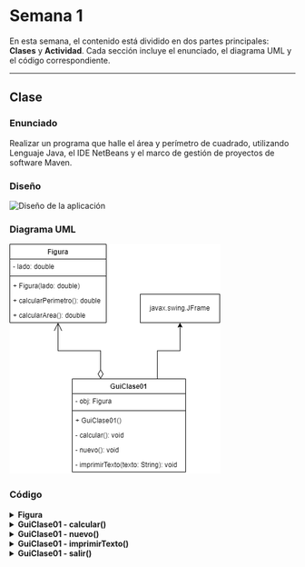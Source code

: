 # Semana 1

En esta semana, el contenido está dividido en dos partes principales: **Clases** y **Actividad**. Cada sección incluye el enunciado, el diagrama UML y el código correspondiente.

---

## Clase

### Enunciado

Realizar un programa que halle el área y perímetro de cuadrado, utilizando Lenguaje Java, el IDE NetBeans y el marco de gestión de proyectos de software Maven.

### Diseño

![Diseño de la aplicación](./assets/Diseño-GuiClase01.png)

### Diagrama UML

![Diagrama UML de Clases](./assets/UML-GuiClase01.png)

### Código

<details>
<summary><strong>Figura</strong></summary>

```java
public class Figura {

    private double lado;

    public Figura(double lado) {
        this.lado = lado;
    }

    public double calcularPerimetro() {
        return 4 * this.lado;
    }

    public double calcularArea() {
        return this.lado * this.lado;
    }
}
```

</details>
<details> <summary><strong>GuiClase01 - calcular()</strong></summary>

```java
private void calcular() {
    try {
        double lado = Double.parseDouble(txtLado.getText());

        if (lado <= 0) {
            JOptionPane.showMessageDialog(this,
                    "El ladod debe ser mayor a 0.",
                    "Lado inválido",
                    JOptionPane.WARNING_MESSAGE);

            txtLado.setText("");
            txtResultado.setText("");

            return;
        }

        obj = new Figura(lado);

        double area = obj.calcularArea();
        double perimetro = obj.calcularPerimetro();

        imprimirTexto(">> Resultado <<");
        imprimirTexto("");
        imprimirTexto("Perimetro : " + perimetro);
        imprimirTexto("Area : " + area);
    } catch (NumberFormatException e) {
        JOptionPane.showMessageDialog(this,
                "Error: Ingrese valores válidos. \n- Lado debe ser un número decimal.",
                "Error de entrada",
                JOptionPane.ERROR_MESSAGE);

        txtLado.setText("");
        txtResultado.setText("");
    }
}
```

</details>
<details> <summary><strong>GuiClase01 - nuevo()</strong></summary>

```java
private void nuevo() {
    txtLado.setText("");
    txtResultado.setText("");
}
```

</details>
<details> <summary><strong>GuiClase01 - imprimirTexto()</strong></summary>

```java
private void imprimirTexto(String texto) {
    txtResultado.append(texto + "\n");
}
```

</details>
<details> <summary><strong>GuiClase01 - salir()</strong></summary>

```java
private void salir() {
    System.exit(0);
}
```

---

## Actividad 01

### Enunciado

Una tienda ha puesto en oferta la venta de camisas ofreciendo un descuento, por temporada de verano, denominado **7% + 7%**. Los cálculos se efectúan de la siguiente manera:

- El **importe de la compra** es igual al producto del precio de la camisa por la cantidad de unidades adquiridas.
- El **importe del primer descuento** es igual al 7% del importe de la compra.
- El **importe del segundo descuento** es igual al 7% de lo que queda de restar el importe de la compra menos el importe del primer descuento.
- El **importe del descuento total** es igual a la suma de los dos descuentos anteriores.
- El **importe por pagar** es igual al importe de la compra menos el importe del descuento total.

### Diseño

![Diseño de la aplicación](./assets/Diseño-GuiEnunciado01.png)

### Diagrama UML

![Diagrama UML de Clases](./assets/UML-GuiEnunciado01.png)

### Código

<details>
<summary><strong>Camisa</strong></summary>

```java
class Camisa {

    private double precio;
    private int cantidad;
    private double importe;

    public Camisa(double precio, int cantidad) {
        this.precio = precio;
        this.cantidad = cantidad;
        this.importe = precio * cantidad;
    }

    public double getImporte() {
        return importe;
    }

    public double calcularPrimerDescuento() {
        return this.importe * 0.07;
    }

    public double calcularSegundoDescuento() {
        double primerDescuento = this.importe - calcularPrimerDescuento();

        return primerDescuento * 0.07;
    }

    public double DescuentoTotal() {
        return calcularPrimerDescuento() + calcularSegundoDescuento();
    }

    public double ImporteTotal() {
        return this.importe - DescuentoTotal();
    }
}
```

<details>
<summary><strong>GuiEnunciado01 - calcular()</strong></summary>

```java
private void Calcular() {
    try {
        double precio = Double.parseDouble(TxtPrecio.getText());
        int cantidad = Integer.parseInt(TxtCantidad.getText());

        if (cantidad <= 0) {
            JOptionPane.showMessageDialog(this,
                    "La cantidad debe ser mayor a 0.",
                    "Cantidad inválida",
                    JOptionPane.WARNING_MESSAGE);

            Limpiar();

            return;
        }

        Obj = new Camisa(precio, cantidad);

        double importe = Obj.getImporte();
        double desc1 = Obj.calcularPrimerDescuento();
        double desc2 = Obj.calcularSegundoDescuento();
        double descTotal = Obj.DescuentoTotal();
        double totalPagar = Obj.ImporteTotal();

        String resultado = ">> Resultados de la compra <<\n\n"
                + "Importe de la compra: S/ " + String.format("%.2f",importe) + "\n"
                + "Primer descuento (7%): S/ " + String.format("%.2f",desc1) + "\n"
                + "Segundo descuento (7%): S/ " + String.format("%2f", desc2) + "\n"
                + "Descuento total: S/ " + String.format("%.2f",descTotal) + "\n"
                + "Total a pagar: S/ " + String.format("%.2f",totalPagar);

        TxtResultado.setText(resultado);

    } catch (NumberFormatException e) {
        JOptionPane.showMessageDialog(this,
                "Error: Ingrese valores válidos. \n- Precio debe serun número decimal.\n- Cantidad debe ser un númeroentero.",
                "Error de entrada",
                JOptionPane.ERROR_MESSAGE);

        Limpiar();
    }
}
```

<details>
<summary><strong>GuiEnunciado01 - limpiar()</strong></summary>

```java
private void Limpiar() {
    TxtCantidad.setText("");
    TxtPrecio.setText("");
    TxtResultado.setText("");
}
```

---

## Actividad 02

### Enunciado

Una empresa expondrá sus productos en una feria. La empresa considera que el monto total de dinero a invertir estará distribuido de la siguiente manera:

| **Rubro**                       | **Porcentaje** |
| ------------------------------- | -------------- |
| Alquiler de espacio en la feria | 23%            |
| Publicidad                      | 7%             |
| Transporte                      | 26%            |
| Servicios feriales              | 12%            |
| Decoración                      | 21%            |
| Gastos varios                   | 11%            |

Dado el monto total de dinero a invertir, diseñe un programa que determine cuánto gastará la empresa en cada rubro.

### Diseño

![Diseño de la aplicación](./assets/Diseño-GuiEnunciado02.png)

### Diagrama UML

![Diagrama UML de Clases](./assets/UML-GuiEnunciado02.png)

### Código

<details>
<summary><strong>Presupuesto</strong></summary>

```java
class Presupuesto {

    private double monto;

    public Presupuesto(double monto) {
        this.monto = monto;
    }

    public double GetAlquiler() {
        return this.monto * 0.23;
    }

    public double GetPublicidad() {
        return this.monto * 0.07;
    }

    public double GetTransporte() {
        return this.monto * 0.26;
    }

    public double GetServicios() {
        return this.monto * 0.12;
    }

    public double GetDecoracion() {
        return this.monto * 0.21;
    }

    public double GetGastos() {
        return this.monto * 0.11;
    }
}
```

<details>
<summary><strong>GuiEnunciado02 - calcular()</strong></summary>

```java
private void Calcular() {
    try {
        double presupuesto = Double.parseDouble(TxtPresupuesto.getText());

        if (presupuesto <= 0) {
            JOptionPane.showMessageDialog(this,
                    "El Presupuesto debe ser mayor a 0.",
                    "Presupuesto inválida",
                    JOptionPane.WARNING_MESSAGE);

            Limpiar();

            return;
        }

        Obj = new Presupuesto(presupuesto);

        double alquiler = Obj.GetAlquiler();
        double publicidad = Obj.GetPublicidad();
        double transporte = Obj.GetTransporte();
        double servicios = Obj.GetServicios();
        double decoracion = Obj.GetDecoracion();
        double gastos = Obj.GetGastos();

        String resultado = ">> La distribucion presupuesto asignado es<<\n\n"
                + "Alquiler de Espacio en la Feria (23%): S/ " +String.format("%.2f", alquiler) + "\n"
                + "Publicidad (7%): S/ " + String.format("%.2f",publicidad) + "\n"
                + "Transporte (26%): S/ " + String.format("%.2f",transporte) + "\n"
                + "Servicios Feriales (12%): S/ " + String.format("%2f", servicios) + "\n"
                + "Decoracion (21%): S/ " + String.format("%.2f",decoracion)
                + "Gastos Varios (11%): S/ " + String.format("%.2f",gastos);

        TxtResultado.setText(resultado);

    } catch (NumberFormatException e) {
        JOptionPane.showMessageDialog(this,
                "Error: Ingrese valores válidos. \n- Presupuesto debeser un decimal.",
                "Error de entrada",
                JOptionPane.ERROR_MESSAGE);

        Limpiar();
    }
}
```

<details>
<summary><strong>GuiEnunciado02 - limpiar()</strong></summary>

```java
private void Limpiar() {
    TxtResultado.setText("");
    TxtPresupuesto.setText("");
}
```
